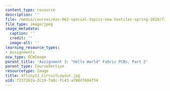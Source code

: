 ```yaml
---
content_type: resource
description: ''
file: /media/courses/mas-962-special-topics-new-textiles-spring-2010/7337262a2c197a8cfc43a788d7604754_ATtiny13_CircuitLayout.jpg
file_type: image/jpeg
image_metadata:
  caption: ''
  credit: ''
  image-alt: ''
learning_resource_types:
- Assignments
ocw_type: OCWImage
parent_title: 'Assignment 3: "Hello World" Fabric PCBs, Part 2'
parent_type: CourseSection
resourcetype: Image
title: ATtiny13_CircuitLayout.jpg
uid: 7337262a-2c19-7a8c-fc43-a788d7604754
---
```

